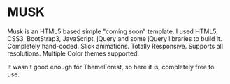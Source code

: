 # MUSK

Musk is an HTML5 based simple "coming soon" template. I used HTML5, CSS3, BootStrap3, JavaScript, jQuery and some jQuery libraries to build it. Completely hand-coded. Slick animations. Totally Responsive. Supports all resolutions. Multiple Color themes supported.

It wasn't good enough for ThemeForest, so here it is, completely free to use.
